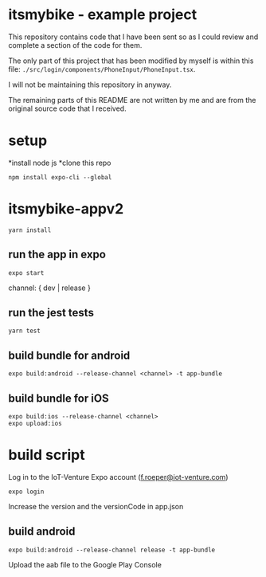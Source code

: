 # itsmybike - example project

This repository contains code that I have been sent so as I could review and complete a section of the code for them.

The only part of this project that has been modified by myself is within this file: `./src/login/components/PhoneInput/PhoneInput.tsx`.

I will not be maintaining this repository in anyway.

The remaining parts of this README are not written by me and are from the original source code that I received.

# setup

*install node js
*clone this repo

```console
npm install expo-cli --global
```

# itsmybike-appv2

```console
yarn install
```

## run the app in expo

```console
expo start
```

channel: { dev | release }

## run the jest tests

```console
yarn test
```

## build bundle for android

```console
expo build:android --release-channel <channel> -t app-bundle
```

## build bundle for iOS

```console
expo build:ios --release-channel <channel>
expo upload:ios
```

# build script

Log in to the IoT-Venture Expo account (f.roeper@iot-venture.com)

```console
expo login
```

Increase the version and the versionCode in app.json

## build android

```console
expo build:android --release-channel release -t app-bundle
```

Upload the aab file to the Google Play Console
